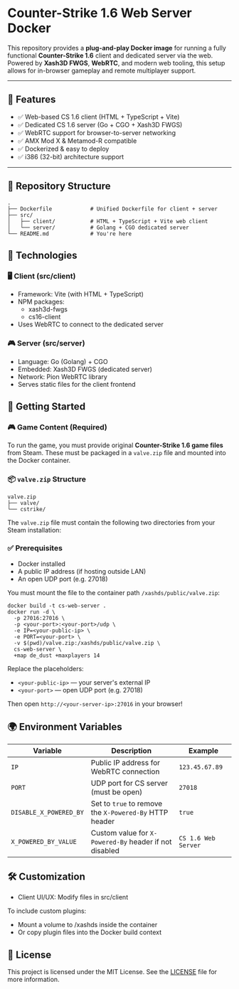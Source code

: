 # Counter-Strike 1.6 Web Server Docker

This repository provides a **plug-and-play Docker image** for running a fully functional **Counter-Strike 1.6** client and dedicated server via the web. Powered by **Xash3D FWGS**, **WebRTC**, and modern web tooling, this setup allows for in-browser gameplay and remote multiplayer support.

---

## 🧱 Features

- ✅ Web-based CS 1.6 client (HTML + TypeScript + Vite)
- ✅ Dedicated CS 1.6 server (Go + CGO + Xash3D FWGS)
- ✅ WebRTC support for browser-to-server networking
- ✅ AMX Mod X & Metamod-R compatible
- ✅ Dockerized & easy to deploy
- ✅ i386 (32-bit) architecture support

---

## 📁 Repository Structure

```plaintext
.
├── Dockerfile            # Unified Dockerfile for client + server
├── src/
│   ├── client/           # HTML + TypeScript + Vite web client
│   └── server/           # Golang + CGO dedicated server
└── README.md             # You're here
```

## 🔧 Technologies

### 🖥️ Client (src/client) 

* Framework: Vite (with HTML + TypeScript)
* NPM packages:
  * xash3d-fwgs 
  * cs16-client
* Uses WebRTC to connect to the dedicated server

### 🎮 Server (src/server) 

* Language: Go (Golang) + CGO
* Embedded: Xash3D FWGS (dedicated server)
* Network: Pion WebRTC library
* Serves static files for the client frontend

## 🚀 Getting Started

### 🎮 Game Content (Required)

To run the game, you must provide original **Counter-Strike 1.6 game files** from Steam. These must be packaged in a `valve.zip` file and mounted into the Docker container.

### 📦 `valve.zip` Structure

```plaintext
valve.zip
├── valve/
└── cstrike/
```

The `valve.zip` file must contain the following two directories from your Steam installation:

### ✅ Prerequisites

* Docker installed
* A public IP address (if hosting outside LAN)
* An open UDP port (e.g. 27018)

You must mount the file to the container path `/xashds/public/valve.zip`:

```shell
docker build -t cs-web-server .
docker run -d \
  -p 27016:27016 \
  -p <your-port>:<your-port>/udp \
  -e IP=<your-public-ip> \
  -e PORT=<your-port> \
  -v $(pwd)/valve.zip:/xashds/public/valve.zip \
  cs-web-server \
  +map de_dust +maxplayers 14
```

Replace the placeholders:

* `<your-public-ip>` — your server's external IP
* `<your-port>` — open UDP port (e.g. 27018)

Then open `http://<your-server-ip>:27016` in your browser!

## 🌍 Environment Variables

| Variable               | Description                                                                 | Example             |
|------------------------|-----------------------------------------------------------------------------|---------------------|
| `IP`                   | Public IP address for WebRTC connection                                     | `123.45.67.89`      |
| `PORT`                 | UDP port for CS server (must be open)                                       | `27018`             |
| `DISABLE_X_POWERED_BY`| Set to `true` to remove the `X-Powered-By` HTTP header                       | `true`              |
| `X_POWERED_BY_VALUE`   | Custom value for `X-Powered-By` header if not disabled                      | `CS 1.6 Web Server` |

## 🛠️ Customization

* Client UI/UX: Modify files in src/client

 
To include custom plugins:
* Mount a volume to /xashds inside the container
* Or copy plugin files into the Docker build context

## 📜 License

This project is licensed under the MIT License.
See the [LICENSE](./LICENSE.md) file for more information.